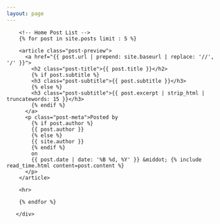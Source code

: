 ```yaml
---
layout: page
---
```


  <div class="container">
    <div class="row">
      <div class="col-lg-8 col-md-10 mx-auto">

        <!-- Home Post List -->
        {% for post in site.posts limit : 5 %}

        <article class="post-preview">
          <a href="{{ post.url | prepend: site.baseurl | replace: '//', '/' }}">
            <h2 class="post-title">{{ post.title }}</h2>
            {% if post.subtitle %}
            <h3 class="post-subtitle">{{ post.subtitle }}</h3>
            {% else %}
            <h3 class="post-subtitle">{{ post.excerpt | strip_html | truncatewords: 15 }}</h3>
            {% endif %}
          </a>
          <p class="post-meta">Posted by
            {% if post.author %}
            {{ post.author }}
            {% else %}
            {{ site.author }}
            {% endif %}
            on
            {{ post.date | date: '%B %d, %Y' }} &middot; {% include read_time.html content=post.content %}            
          </p>
        </article>

        <hr>

        {% endfor %}
	
       </div>
</div>
</div>
